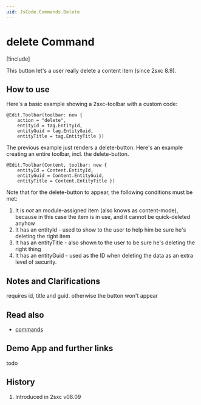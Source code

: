 ```yaml
---
uid: JsCode.Commands.Delete
---
```

# delete Command

[!include[](~/basics/stack/_shared-float-summary.md)]
<style>.context-box-summary .edit-custom { visibility: visible; } </style>

This button let's a user really delete a content item (since 2sxc 8.9).

## How to use

Here's a basic example showing a 2sxc-toolbar with a custom code:

```razor
@Edit.Toolbar(toolbar: new { 
    action = "delete", 
    entityId = tag.EntityId, 
    entityGuid = tag.EntityGuid, 
    entityTitle = tag.EntityTitle })

```
The previous example just renders a delete-button. Here's an example creating an entire toolbar, incl. the delete-button.

```razor
@Edit.Toolbar(Content, toolbar: new { 
    entityId = Content.EntityId, 
    entityGuid = Content.EntityGuid, 
    entityTitle = Content.EntityTitle })
```
Note that for the delete-button to appear, the following conditions must be met:

1. It is _not_ an module-assigned item (also knows as content-mode), because in this case the item is in use, and it cannot be quick-deleted anyhow
2. It has an entityId - used to show to the user to help him be sure he's deleting the right item
3. It has an entityTitle - also shown to the user to be sure he's deleting the right thing
3. It has an entityGuid - used as the ID when deleting the data as an extra level of security. 


## Notes and Clarifications

requires id, title and guid. otherwise the button won't appear

## Read also

* [commands](xref:JsCode.Commands.Index) 

## Demo App and further links

todo

## History
1. Introduced in 2sxc v08.09

